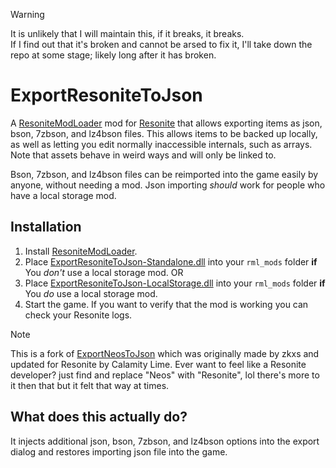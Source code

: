 > [!WARNING]
> It is unlikely that I will maintain this, if it breaks, it breaks.<br>If I find out that it's broken and cannot be arsed to fix it, I'll take down the repo at some stage; likely long after it has broken. 

# ExportResoniteToJson

A [ResoniteModLoader](https://github.com/resonite-modding-group/ResoniteModLoader) mod for [Resonite](https://resonite.com/) that allows exporting items as json, bson, 7zbson, and lz4bson files. This allows items to be backed up locally, as well as letting you edit normally inaccessible internals, such as arrays. Note that assets behave in weird ways and will only be linked to. 

Bson, 7zbson, and lz4bson files can be reimported into the game easily by anyone, without needing a mod. Json importing *should* work for people who have a local storage mod. 

## Installation
1. Install [ResoniteModLoader](https://github.com/resonite-modding-group/ResoniteModLoader).
2. Place [ExportResoniteToJson-Standalone.dll](https://github.com/LimeProgramming/ExportResoniteToJson/releases/download/2.1.3/ExportResoniteToJson-Standalone.dll) into your `rml_mods` folder **if** You *don't* use a local storage mod.
OR
2. Place [ExportResoniteToJson-LocalStorage.dll](https://github.com/LimeProgramming/ExportResoniteToJson/releases/download/2.1.3/ExportResoniteToJson-LocalStorage.dll) into your `rml_mods` folder **if** You *do* use a local storage mod.
4. Start the game. If you want to verify that the mod is working you can check your Resonite logs.

> [!Note]
> This is a fork of [ExportNeosToJson](https://github.com/zkxs/ExportNeosToJson) which was originally made by zkxs and updated for Resonite by Calamity Lime. Ever want to feel like a Resonite developer? just find and replace "Neos" with "Resonite", lol there's more to it then that but it felt that way at times.


## What does this actually do?
It injects additional json, bson, 7zbson, and lz4bson options into the export dialog and restores importing json file into the game.
